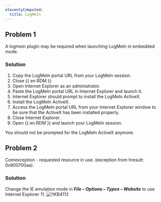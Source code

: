 ```yaml
---
eleventyComputed:
  title: LogMeIn
---
```

## Problem 1

A logmein plugin may be required when launching LogMeIn in embedded mode.

### Solution

1. Copy the LogMeIn portal URL from your LogMeIn session.
1. Close {{ en.RDM }}
1. Open Internet Explorer as an administrator.
1. Paste the LogMeIn portal URL in Internet Explorer and launch it.
1. Internet Explorer should prompt to install the LogMeIn ActiveX.
1. Install the LogMeIn ActiveX.
1. Access the LogMeIn portal URL from your Internet Explorer window to be sure that the ActiveX has been installed properly.
1. Close Internet Explorer.
1. Open {{ en.RDM }} and launch your LogMeIn session.

You should not be prompted for the LogMeIn ActiveX anymore.

## Problem 2

Comexception - requested resource in use. (exception from hresult: 0x800700aa).

### Solution

Change the IE emulation mode in ***File – Options – Types – Website*** to use Internet Explorer 11.
![!!KB4112](https://cdnweb.devolutions.net/docs/en/kb/KB4112.png)
